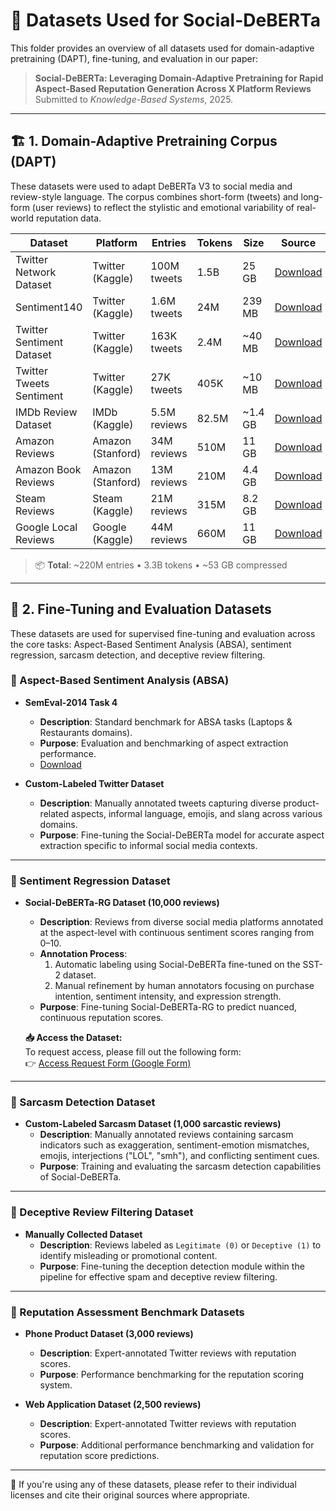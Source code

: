 # 📂 Datasets Used for Social-DeBERTa

This folder provides an overview of all datasets used for domain-adaptive pretraining (DAPT), fine-tuning, and evaluation in our paper:

> **Social-DeBERTa: Leveraging Domain-Adaptive Pretraining for Rapid Aspect-Based Reputation Generation Across X Platform Reviews**  
> Submitted to *Knowledge-Based Systems*, 2025.

---

## 🏗 1. Domain-Adaptive Pretraining Corpus (DAPT)

These datasets were used to adapt DeBERTa V3 to social media and review-style language. The corpus combines short-form (tweets) and long-form (user reviews) to reflect the stylistic and emotional variability of real-world reputation data.

| **Dataset**                         | **Platform**      | **Entries** | **Tokens** | **Size** | **Source** |
|------------------------------------|-------------------|-------------|------------|----------|------------|
| Twitter Network Dataset            | Twitter (Kaggle)  | 100M tweets | 1.5B       | 25 GB    | [Download](https://www.kaggle.com/datasets/adarshsng/covid19-twitter-dataset-of-100-million-tweets) |
| Sentiment140                       | Twitter (Kaggle)  | 1.6M tweets | 24M        | 239 MB   | [Download](https://www.kaggle.com/datasets/kazanova/sentiment140) |
| Twitter Sentiment Dataset          | Twitter (Kaggle)  | 163K tweets | 2.4M       | ~40 MB   | [Download](https://www.kaggle.com/datasets/cosmos98/twitter-and-reddit-sentimental-analysis-dataset) |
| Twitter Tweets Sentiment           | Twitter (Kaggle)  | 27K tweets  | 405K       | ~10 MB   | [Download](https://www.kaggle.com/datasets/yasserh/twitter-tweets-sentiment-dataset) |
| IMDb Review Dataset                | IMDb (Kaggle)     | 5.5M reviews| 82.5M      | ~1.4 GB  | [Download](https://www.kaggle.com/datasets/ebiswas/imdb-review-dataset) |
| Amazon Reviews                     | Amazon (Stanford) | 34M reviews | 510M       | 11 GB    | [Download](https://snap.stanford.edu/data/web-Amazon.html) |
| Amazon Book Reviews                | Amazon (Stanford) | 13M reviews | 210M       | 4.4 GB   | [Download](https://snap.stanford.edu/data/web-Amazon.html) |
| Steam Reviews                      | Steam (Kaggle)    | 21M reviews | 315M       | 8.2 GB   | [Download](https://www.kaggle.com/datasets/najzeko/steam-reviews-2021) |
| Google Local Reviews               | Google (Kaggle)   | 44M reviews | 660M       | 11 GB    | [Download](https://www.kaggle.com/datasets/mexwell/california-google-local-data) |

> 📦 **Total**: ~220M entries • 3.3B tokens • ~53 GB compressed

---

## 🧪 2. Fine-Tuning and Evaluation Datasets

These datasets are used for supervised fine-tuning and evaluation across the core tasks: Aspect-Based Sentiment Analysis (ABSA), sentiment regression, sarcasm detection, and deceptive review filtering.

### 📌 Aspect-Based Sentiment Analysis (ABSA)

* **SemEval-2014 Task 4**
  * **Description**: Standard benchmark for ABSA tasks (Laptops & Restaurants domains).
  * **Purpose**: Evaluation and benchmarking of aspect extraction performance.
  * [Download](https://alt.qcri.org/semeval2014/task4/)

* **Custom-Labeled Twitter Dataset**
  * **Description**: Manually annotated tweets capturing diverse product-related aspects, informal language, emojis, and slang across various domains.
  * **Purpose**: Fine-tuning the Social-DeBERTa model for accurate aspect extraction specific to informal social media contexts.

---

### 📌 Sentiment Regression Dataset

* **Social-DeBERTa-RG Dataset (10,000 reviews)**
  * **Description**: Reviews from diverse social media platforms annotated at the aspect-level with continuous sentiment scores ranging from 0–10.
  * **Annotation Process**:
    1. Automatic labeling using Social-DeBERTa fine-tuned on the SST-2 dataset.
    2. Manual refinement by human annotators focusing on purchase intention, sentiment intensity, and expression strength.
  * **Purpose**: Fine-tuning Social-DeBERTa-RG to predict nuanced, continuous reputation scores.

  **📥 Access the Dataset:**  
  To request access, please fill out the following form:  
  👉 [Access Request Form (Google Form)](https://docs.google.com/forms/d/e/1FAIpQLSeNj3r0inFKJiHLKd_GuljfAr8gl5Lf8O8MIY3-WiWirWC4Dg/viewform?usp=header)
---

### 📌 Sarcasm Detection Dataset

* **Custom-Labeled Sarcasm Dataset (1,000 sarcastic reviews)**
  * **Description**: Manually annotated reviews containing sarcasm indicators such as exaggeration, sentiment-emotion mismatches, emojis, interjections ("LOL", "smh"), and conflicting sentiment cues.
  * **Purpose**: Training and evaluating the sarcasm detection capabilities of Social-DeBERTa.

---

### 📌 Deceptive Review Filtering Dataset

* **Manually Collected Dataset**
  * **Description**: Reviews labeled as `Legitimate (0)` or `Deceptive (1)` to identify misleading or promotional content.
  * **Purpose**: Fine-tuning the deception detection module within the pipeline for effective spam and deceptive review filtering.

---

### 📌 Reputation Assessment Benchmark Datasets

* **Phone Product Dataset (3,000 reviews)**
  * **Description**: Expert-annotated Twitter reviews with reputation scores.
  * **Purpose**: Performance benchmarking for the reputation scoring system.

* **Web Application Dataset (2,500 reviews)**
  * **Description**: Expert-annotated Twitter reviews with reputation scores.
  * **Purpose**: Additional performance benchmarking and validation for reputation score predictions.

---

📣 If you're using any of these datasets, please refer to their individual licenses and cite their original sources where appropriate.

